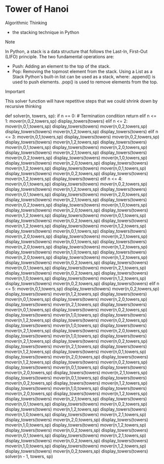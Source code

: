 # Tower of Hanoi
Algorithmic Thinking
* the stacking technique in Python
> [!NOTE]
>In Python, a stack is a data structure that follows the Last-In, First-Out (LIFO) principle. The two fundamental operations are:
* Push: Adding an element to the top of the stack.
* Pop: Removing the topmost element from the stack.
Using a List as a Stack
Python's built-in list can be used as a stack, where:
.append() is used to push elements.
.pop() is used to remove elements from the top.

> [!IMPORTANT]
> This solver function will have repetitive steps that we could shrink down by recursive thinking

def solver(n, towers, sp):
    if n == 0:  # Termination condition
        return
    elif n <= 1:
        mover(n,0,2,towers,sp)
        display_towers(towers)
    elif n <= 2:
        mover(n,0,1,towers,sp)
        display_towers(towers)
        mover(n,0,2,towers,sp)
        display_towers(towers)
        mover(n,1,2,towers,sp)
        display_towers(towers)
    elif n <= 3:
        mover(n,0,1,towers,sp)
        display_towers(towers)
        mover(n,0,2,towers,sp)
        display_towers(towers)
        mover(n,1,2,towers,sp)
        display_towers(towers)
        mover(n,0,1,towers,sp)
        display_towers(towers)
        mover(n,2,0,towers,sp)
        display_towers(towers)
        mover(n,2,1,towers,sp)
        display_towers(towers)
        mover(n,0,2,towers,sp)
        display_towers(towers)
        mover(n,1,0,towers,sp)
        display_towers(towers)
        mover(n,2,0,towers,sp)
        display_towers(towers)
        mover(n,1,2,towers,sp)
        display_towers(towers)
        mover(n,0,1,towers,sp)
        display_towers(towers)
        mover(n,0,2,towers,sp)
        display_towers(towers)
        mover(n,1,2,towers,sp)
        display_towers(towers)
    elif n <= 4:
        mover(n,0,1,towers,sp)
        display_towers(towers)
        mover(n,0,2,towers,sp)
        display_towers(towers)
        mover(n,1,2,towers,sp)
        display_towers(towers)
        mover(n,0,1,towers,sp)
        display_towers(towers)
        mover(n,2,0,towers,sp)
        display_towers(towers)
        mover(n,2,1,towers,sp)
        display_towers(towers)
        mover(n,0,2,towers,sp)
        display_towers(towers)
        mover(n,1,0,towers,sp)
        display_towers(towers)
        mover(n,2,0,towers,sp)
        display_towers(towers)
        mover(n,1,2,towers,sp)
        display_towers(towers)
        mover(n,0,1,towers,sp)
        display_towers(towers)
        mover(n,0,2,towers,sp)
        display_towers(towers)
        mover(n,1,2,towers,sp)
        display_towers(towers)
        mover(n,1,2,towers,sp)
        display_towers(towers)
        mover(n,0,1,towers,sp)
        display_towers(towers)
        mover(n,2,0,towers,sp)
        display_towers(towers)
        mover(n,2,1,towers,sp)
        display_towers(towers)
        mover(n,0,1,towers,sp)
        display_towers(towers)
        mover(n,2,0,towers,sp)
        display_towers(towers)
        mover(n,1,2,towers,sp)
        display_towers(towers)
        mover(n,1,0,towers,sp)
        display_towers(towers)
        mover(n,2,0,towers,sp)
        display_towers(towers)
        mover(n,1,2,towers,sp)
        display_towers(towers)
        mover(n,0,2,towers,sp)
        display_towers(towers)
        mover(n,0,1,towers,sp)
        display_towers(towers)
        mover(n,2,1,towers,sp)
        display_towers(towers)
        mover(n,0,2,towers,sp)
        display_towers(towers)
        mover(n,1,0,towers,sp)
        display_towers(towers)
        mover(n,1,2,towers,sp)
        display_towers(towers)
        mover(n,0,2,towers,sp)
        display_towers(towers)
    elif n <= 5:
        mover(n,0,1,towers,sp)
        display_towers(towers)
        mover(n,0,2,towers,sp)
        display_towers(towers)
        mover(n,1,2,towers,sp)
        display_towers(towers)
        mover(n,0,1,towers,sp)
        display_towers(towers)
        mover(n,2,0,towers,sp)
        display_towers(towers)
        mover(n,2,1,towers,sp)
        display_towers(towers)
        mover(n,0,1,towers,sp)
        display_towers(towers)
        mover(n,0,2,towers,sp)
        display_towers(towers)
        mover(n,1,0,towers,sp)
        display_towers(towers)
        mover(n,1,2,towers,sp)
        display_towers(towers)
        mover(n,0,2,towers,sp)
        display_towers(towers)
        mover(n,1,0,towers,sp)
        display_towers(towers)
        mover(n,2,1,towers,sp)
        display_towers(towers)
        mover(n,2,0,towers,sp)
        display_towers(towers)
        mover(n,1,0,towers,sp)
        display_towers(towers)
        mover(n,2,1,towers,sp)
        display_towers(towers)
        mover(n,0,2,towers,sp)
        display_towers(towers)
        mover(n,2,1,towers,sp)
        display_towers(towers)
        mover(n,1,2,towers,sp)
        display_towers(towers)
        mover(n,0,1,towers,sp)
        display_towers(towers)
        mover(n,2,0,towers,sp)
        display_towers(towers)
        mover(n,1,2,towers,sp)
        display_towers(towers)
        mover(n,0,2,towers,sp)
        display_towers(towers)
        mover(n,0,1,towers,sp)
        display_towers(towers)
        mover(n,2,0,towers,sp)
        display_towers(towers)
        mover(n,2,1,towers,sp)
        display_towers(towers)
        mover(n,0,1,towers,sp)
        display_towers(towers)
        mover(n,0,2,towers,sp)
        display_towers(towers)
        mover(n,1,2,towers,sp)
        display_towers(towers)
        mover(n,1,0,towers,sp)
        display_towers(towers)
        mover(n,2,0,towers,sp)
        display_towers(towers)
        mover(n,1,2,towers,sp)
        display_towers(towers)
        mover(n,2,1,towers,sp)
        display_towers(towers)
        mover(n,0,1,towers,sp)
        display_towers(towers)
        mover(n,0,2,towers,sp)
        display_towers(towers)
        mover(n,1,2,towers,sp)
        display_towers(towers)
        mover(n,1,0,towers,sp)
        display_towers(towers)
        mover(n,2,1,towers,sp)
        display_towers(towers)
        mover(n,2,0,towers,sp)
        display_towers(towers)
        mover(n,1,0,towers,sp)
        display_towers(towers)
        mover(n,1,2,towers,sp)
        display_towers(towers)
        mover(n,0,2,towers,sp)
        display_towers(towers)
        mover(n,0,1,towers,sp)
        display_towers(towers)
        mover(n,2,1,towers,sp)
        display_towers(towers)
        mover(n,0,2,towers,sp)
        display_towers(towers)
        mover(n,1,0,towers,sp)
        display_towers(towers)
        mover(n,1,2,towers,sp)
        display_towers(towers)
        mover(n,0,2,towers,sp)
        display_towers(towers)
    solver(n - 1, towers, sp)
